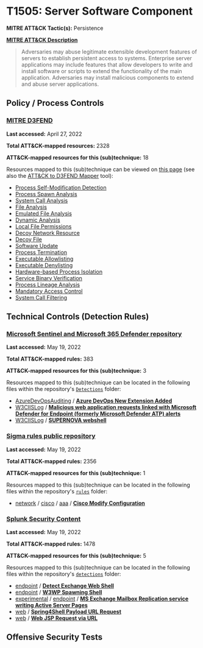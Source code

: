 # T1505: Server Software Component
**MITRE ATT&CK Tactic(s):** Persistence

**[MITRE ATT&CK Description](https://attack.mitre.org/techniques/T1505)**
<blockquote>Adversaries may abuse legitimate extensible development features of servers to establish persistent access to systems. Enterprise server applications may include features that allow developers to write and install software or scripts to extend the functionality of the main application. Adversaries may install malicious components to extend and abuse server applications.</blockquote>

## Policy / Process Controls
### [MITRE D3FEND](https://d3fend.mitre.org/)
**Last accessed:** April 27, 2022

**Total ATT&CK-mapped resources:** 2328

**ATT&CK-mapped resources for this (sub)technique:** 18

Resources mapped to this (sub)technique can be viewed on [this page](https://d3fend.mitre.org/) (see also the [ATT&CK to D3FEND Mapper](https://d3fend.mitre.org/tools/attack-mapper) tool):

* [Process Self-Modification Detection](https://d3fend.mitre.org/techniques/d3f:ProcessSelf-ModificationDetection)
* [Process Spawn Analysis](https://d3fend.mitre.org/techniques/d3f:ProcessSpawnAnalysis)
* [System Call Analysis](https://d3fend.mitre.org/techniques/d3f:SystemCallAnalysis)
* [File Analysis](https://d3fend.mitre.org/techniques/d3f:FileAnalysis)
* [Emulated File Analysis](https://d3fend.mitre.org/techniques/d3f:EmulatedFileAnalysis)
* [Dynamic Analysis](https://d3fend.mitre.org/techniques/d3f:DynamicAnalysis)
* [Local File Permissions](https://d3fend.mitre.org/techniques/d3f:LocalFilePermissions)
* [Decoy Network Resource](https://d3fend.mitre.org/techniques/d3f:DecoyNetworkResource)
* [Decoy File](https://d3fend.mitre.org/techniques/d3f:DecoyFile)
* [Software Update](https://d3fend.mitre.org/techniques/d3f:SoftwareUpdate)
* [Process Termination](https://d3fend.mitre.org/techniques/d3f:ProcessTermination)
* [Executable Allowlisting](https://d3fend.mitre.org/techniques/d3f:ExecutableAllowlisting)
* [Executable Denylisting](https://d3fend.mitre.org/techniques/d3f:ExecutableDenylisting)
* [Hardware-based Process Isolation](https://d3fend.mitre.org/techniques/d3f:Hardware-basedProcessIsolation)
* [Service Binary Verification](https://d3fend.mitre.org/techniques/d3f:ServiceBinaryVerification)
* [Process Lineage Analysis](https://d3fend.mitre.org/techniques/d3f:ProcessLineageAnalysis)
* [Mandatory Access Control](https://d3fend.mitre.org/techniques/d3f:MandatoryAccessControl)
* [System Call Filtering](https://d3fend.mitre.org/techniques/d3f:SystemCallFiltering)

## Technical Controls (Detection Rules)
### [Microsoft Sentinel and Microsoft 365 Defender repository](https://github.com/Azure/Azure-Sentinel)
**Last accessed:** May 19, 2022

**Total ATT&CK-mapped rules:** 383

**ATT&CK-mapped resources for this (sub)technique:** 3

Resources mapped to this (sub)technique can be located in the following files within the repository's <code>[Detections](https://github.com/Azure/Azure-Sentinel/tree/master/Detections)</code> folder:

* [AzureDevOpsAuditing](https://github.com/Azure/Azure-Sentinel/tree/master/Detections/AzureDevOpsAuditing/) / **[Azure DevOps New Extension Added](https://github.com/Azure/Azure-Sentinel/blob/master/Detections/AzureDevOpsAuditing/ADONewExtensionAdded.yaml)**
* [W3CIISLog](https://github.com/Azure/Azure-Sentinel/tree/master/Detections/W3CIISLog/) / **[Malicious web application requests linked with Microsoft Defender for Endpoint (formerly Microsoft Defender ATP) alerts](https://github.com/Azure/Azure-Sentinel/blob/master/Detections/W3CIISLog/MaliciousAlertLinkedWebRequests.yaml)**
* [W3CIISLog](https://github.com/Azure/Azure-Sentinel/tree/master/Detections/W3CIISLog/) / **[SUPERNOVA webshell](https://github.com/Azure/Azure-Sentinel/blob/master/Detections/W3CIISLog/Supernovawebshell.yaml)**

### [Sigma rules public repository](https://github.com/SigmaHQ/sigma)
**Last accessed:** May 19, 2022

**Total ATT&CK-mapped rules:** 2356

**ATT&CK-mapped resources for this (sub)technique:** 1

Resources mapped to this (sub)technique can be located in the following files within the repository's <code>[rules](https://github.com/SigmaHQ/sigma/tree/master/rules)</code> folder:

* [network](https://github.com/SigmaHQ/sigma/tree/master/rules/network/) / [cisco](https://github.com/SigmaHQ/sigma/tree/master/rules/network/cisco/) / [aaa](https://github.com/SigmaHQ/sigma/tree/master/rules/network/cisco/aaa/) / **[Cisco Modify Configuration](https://github.com/SigmaHQ/sigma/blob/master/rules/network/cisco/aaa/cisco_cli_modify_config.yml)**

### [Splunk Security Content](https://github.com/splunk/security_content)
**Last accessed:** May 19, 2022

**Total ATT&CK-mapped rules:** 1478

**ATT&CK-mapped resources for this (sub)technique:** 5

Resources mapped to this (sub)technique can be located in the following files within the repository's <code>[detections](https://github.com/splunk/security_content/tree/develop/detections)</code> folder:

* [endpoint](https://github.com/splunk/security_content/tree/develop/detections/endpoint/) / **[Detect Exchange Web Shell](https://github.com/splunk/security_content/blob/develop/detections/endpoint/detect_exchange_web_shell.yml)**
* [endpoint](https://github.com/splunk/security_content/tree/develop/detections/endpoint/) / **[W3WP Spawning Shell](https://github.com/splunk/security_content/blob/develop/detections/endpoint/w3wp_spawning_shell.yml)**
* [experimental](https://github.com/splunk/security_content/tree/develop/detections/experimental/) / [endpoint](https://github.com/splunk/security_content/tree/develop/detections/experimental/endpoint/) / **[MS Exchange Mailbox Replication service writing Active Server Pages](https://github.com/splunk/security_content/blob/develop/detections/experimental/endpoint/ms_exchange_mailbox_replication_service_writing_active_server_pages.yml)**
* [web](https://github.com/splunk/security_content/tree/develop/detections/web/) / **[Spring4Shell Payload URL Request](https://github.com/splunk/security_content/blob/develop/detections/web/spring4shell_payload_url_request.yml)**
* [web](https://github.com/splunk/security_content/tree/develop/detections/web/) / **[Web JSP Request via URL](https://github.com/splunk/security_content/blob/develop/detections/web/web_jsp_request_via_url.yml)**


## Offensive Security Tests
